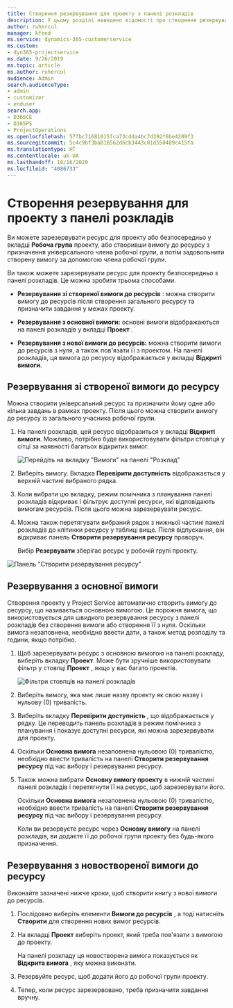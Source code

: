 ```yaml
---
title: Створення резервування для проекту з панелі розкладів
description: У цьому розділі наведено відомості про створення резервування проекту з дошки розкладів.
author: ruhercul
manager: kfend
ms.service: dynamics-365-customerservice
ms.custom:
- dyn365-projectservice
ms.date: 9/26/2019
ms.topic: article
ms.author: ruhercul
audience: Admin
search.audienceType:
- admin
- customizer
- enduser
search.app:
- D365CE
- D365PS
- ProjectOperations
ms.openlocfilehash: 57fbc71681015fca73cdda4bc7d392f6be4289f3
ms.sourcegitcommit: 5c4c9bf3ba018562d6cb3443c01d550489c415fa
ms.translationtype: HT
ms.contentlocale: uk-UA
ms.lasthandoff: 10/16/2020
ms.locfileid: "4086733"
---
```

# <a name="create-a-project-booking-from-the-schedule-board"></a>Створення резервування для проекту з панелі розкладів

Ви можете зарезервувати ресурс для проекту або безпосередньо у вкладці **Робоча група** проекту, або створивши вимогу до ресурсу з призначення універсального члена робочої групи, а потім задовольнити створену вимогу за допомогою члена робочої групи.

Ви також можете зарезервувати ресурс для проекту безпосередньо з панелі розкладів. Це можна зробити трьома способами.

- **Резервування зі створеної вимоги до ресурсів** : можна створити вимогу до ресурсів після створення загального ресурсу та призначити завдання у межах проекту.

- **Резервування з основної вимоги:** основні вимоги відображаються на панелі розкладів у вкладці **Проект** . 

- **Резервування з нової вимоги до ресурсів:** можна створити вимоги до ресурсів з нуля, а також пов'язати її з проектом. На панелі розкладів, ця вимога до ресурсу відображається у вкладці **Відкриті вимоги**.

## <a name="book-from-a-generated-resource-requirement"></a>Резервування зі створеної вимоги до ресурсу

Можна створити універсальний ресурс та призначити йому одне або кілька завдань в рамках проекту. Після цього можна створити вимогу до ресурсу із загального учасника робочої групи. 

1.  На панелі розкладів, цей ресурс відобразиться у вкладці **Відкриті вимоги**. Можливо, потрібно буде використовувати фільтри стовпця у сітці за наявності багатьох відкритих вимог. 

    ![Перейдіть на вкладку "Вимоги" на панелі "Розклад"](media/FAQ-Project-Booking-Schedule-Board-1.png "Знімок екрана з таблиці резервувань та призначень")

2. Виберіть вимогу. Вкладка **Перевірити доступність** відображається у верхній частині вибраного рядка.
 
3. Коли вибрати цю вкладку, режим помічника з планування панелі розкладів відкриває і фільтрує доступні ресурси, які відповідають вимогам ресурсів. Після цього можна зарезервувати ресурс.

4. Можна також перетягувати вибраний рядок з нижньої частині панелі розкладів до клітинки ресурсу у таблиці вище. Після відпускання, він відкриває панель **Створити резервування ресурсу** праворуч.

    Вибір **Резервувати** зберігає ресурс у робочій групі проекту.

![Панель "Створити резервування ресурсу"](media/FAQ-Project-Booking-Schedule-Board-6.png "")
 

## <a name="book-from-the-primary-requirement"></a>Резервування з основної вимоги

Створення проекту у Project Service автоматично створить вимогу до ресурсу, що називається основною вимогою. Це порожня вимога, що використовується для швидкого резервування ресурсу з панелі розкладів без створення вимоги або створення її з нуля. Оскільки вимога незаповнена, необхідно ввести дати, а також метод розподілу та години, якщо потрібно. 

1. Щоб зарезервувати ресурс з основною вимогою на панелі розкладу, виберіть вкладку **Проект**. Може бути зручніше використовувати фільтр у стовпці **Проект** , якщо у вас багато проектів.

   ![Фільтри стовпців на панелі розкладів](media/FAQ-Project-Booking-Schedule-Board-2.png "Знімок екрана з таблиці резервувань та призначень")

2. Виберіть вимогу, яка має лише назву проекту як свою назву і нульову (0) тривалість.

3. Виберіть вкладку **Перевірити доступність** , що відображається у рядку. Це переводить панель розкладів в режим помічника з планування і показує доступні ресурси, які можна зарезервувати для проекту.

4. Оскільки **Основна вимога** незаповнена нульовою (0) тривалістю, необхідно ввести тривалість на панелі **Створити резервування ресурсу** під час вибору і резервування ресурсу.

5. Також можна вибрати **Основну вимогу проекту** в нижній частині панелі розкладів і перетягнути її на ресурс, щоб зарезервувати його.
 
    Оскільки **Основна вимога** незаповнена нульовою (0) тривалістю, необхідно ввести тривалість на панелі **Створити резервування ресурсу** під час вибору і резервування ресурсу.
 
    Коли ви резервуєте ресурс через **Основну вимогу** на панелі розкладів, ви додаєте її до робочої групи проекту без будь-якого призначення.
 
## <a name="book-from-a-new-resource-requirement"></a>Резервування з новоствореної вимоги до ресурсу
Виконайте зазначені нижче кроки, щоб створити книгу з нової вимоги до ресурсів. 

1. Послідовно виберіть елементи **Вимоги до ресурсів** , а тоді натисніть **Створити** для створення нових вимог ресурсів.

2. На вкладці **Проект** виберіть проект, який треба пов'язати з вимогою до проекту.
 
    На панелі розкладу ця новостворена вимога показується як **Відкрита вимога** , яку можна виконати.

3. Резервуйте ресурс, щоб додати його до робочої групи проекту.

4. Тепер, коли ресурс зарезервовано, треба призначити завдання вручну.

